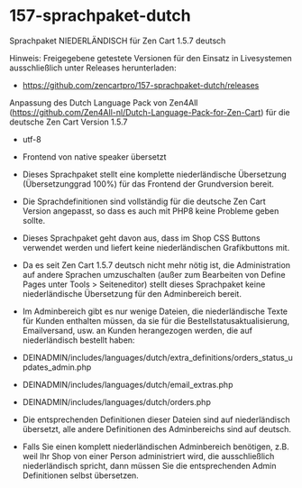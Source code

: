 # 157-sprachpaket-dutch
Sprachpaket NIEDERLÄNDISCH für Zen Cart 1.5.7 deutsch 

Hinweis: 
Freigegebene getestete Versionen für den Einsatz in Livesystemen ausschließlich unter Releases herunterladen:
* https://github.com/zencartpro/157-sprachpaket-dutch/releases

Anpassung des Dutch Language Pack von Zen4All (https://github.com/Zen4All-nl/Dutch-Language-Pack-for-Zen-Cart) für die deutsche Zen Cart Version 1.5.7

* utf-8
* Frontend von native speaker übersetzt 

* Dieses Sprachpaket stellt eine komplette niederländische Übersetzung (Übersetzunggrad 100%) für das Frontend der Grundversion bereit. 
* Die Sprachdefinitionen sind vollständig für die deutsche Zen Cart Version angepasst, so dass es auch mit PHP8 keine Probleme geben sollte. 
* Dieses Sprachpaket geht davon aus, dass im Shop CSS Buttons verwendet werden und liefert keine niederländischen Grafikbuttons mit. 

* Da es seit Zen Cart 1.5.7 deutsch nicht mehr nötig ist, die Administration auf andere Sprachen umzuschalten (außer zum Bearbeiten von Define Pages unter Tools > Seiteneditor) stellt dieses Sprachpaket keine niederländische Übersetzung für den Adminbereich bereit.
* Im Adminbereich gibt es nur wenige Dateien, die niederländische Texte für Kunden enthalten müssen, da sie für die Bestellstatusaktualisierung, Emailversand, usw. an Kunden herangezogen werden, die auf niederländisch bestellt haben:

* DEINADMIN/includes/languages/dutch/extra_definitions/orders_status_updates_admin.php
* DEINADMIN/includes/languages/dutch/email_extras.php
* DEINADMIN/includes/languages/dutch/orders.php 

* Die entsprechenden Definitionen dieser Dateien sind auf niederländisch übersetzt, alle andere Definitionen des Adminbereichs sind auf deutsch.

* Falls Sie einen komplett niederländischen Adminbereich benötigen, z.B. weil Ihr Shop von einer Person administriert wird, die ausschließlich niederländisch spricht, dann müssen Sie die entsprechenden Admin Definitionen selbst übersetzen.
